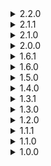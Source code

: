 <details>
  <summary>2.2.0</summary>

  #### Add:
  - [ReliableBlock](https://thunderstore.io/c/valheim/p/Korppis/ReliableBlock/)

  #### Update:
  - Soulcatcher_JC_KG_Additions
  - configs
</details>

<details>
  <summary>2.1.1</summary>

  #### Remove:
  - MistrootTamer

  #### Update:
  - HipLantern
</details>

<details>
  <summary>2.1.0</summary>

  #### Add:
  - [PetPantry](https://thunderstore.io/c/valheim/p/Azumatt/PetPantry/)
  - [Better_Wisps](https://thunderstore.io/c/valheim/p/Digitalroot/Better_Wisps/) - return back, since we can disable the wisp behavior in
    the JeverlyCrafting config
  - [Portalvator](https://thunderstore.io/c/valheim/p/SSMVC/Portalvator/)
</details>

<details>
  <summary>2.0.0</summary>

  Bog Witch Update

  #### Add:
  - [Ranching](https://thunderstore.io/c/valheim/p/Smoothbrain/Ranching/)
  - [Mining](https://thunderstore.io/c/valheim/p/Smoothbrain/Mining/)
  - [Wizardry](https://thunderstore.io/c/valheim/p/Therzie/Wizardry/)
  - [MistrootTamer](https://thunderstore.io/c/valheim/p/Azumatt/MistrootTamer/)
  - [Venture_Farm_Grid](https://thunderstore.io/c/valheim/p/VentureValheim/Venture_Farm_Grid/)

  #### Remove:
  - [balrond_humanoidRandomizer](https://thunderstore.io/c/valheim/p/Balrond/balrond_humanoidRandomizer/)
  - [balrond_shipyard](https://thunderstore.io/c/valheim/p/Balrond/balrond_shipyard/)
  - [EpicBossFights](https://thunderstore.io/c/valheim/p/coemt/EpicBossFights/)
  - [SortCraft](https://thunderstore.io/c/valheim/p/KGvalheim/SortCraft/)
  - [GammaOfNightLights](https://thunderstore.io/c/valheim/p/shudnal/GammaOfNightLights/)
  - [VALKEA](https://thunderstore.io/c/valheim/p/The_Bees_Decree/VALKEA/)
  - [BetterRiding](https://thunderstore.io/c/valheim/p/Yggdrah/BetterRiding/)
  - [yggdrahsbetterhorse](https://thunderstore.io/c/valheim/p/Yggdrah/yggdrahsbetterhorse/)
  - [ComfortTweaks](https://thunderstore.io/c/valheim/p/Smoothbrain/ComfortTweaks/) - do not work properly in Bog Witch Update
  - [FarmGrid](https://thunderstore.io/c/valheim/p/SarcenNexusMods/FarmGrid/) - do not work properly in Bog Witch Update
  - [UsefulPaths](https://thunderstore.io/c/valheim/p/RustyMods/UsefulPaths/)
</details>

<details>
  <summary>1.6.1</summary>

  #### Remove
  - [CircletExtended](https://thunderstore.io/c/valheim/p/shudnal/CircletExtended/)
</details>

<details>
  <summary>1.6.0</summary>

  #### Add:
  - [GammaOfNightLights](https://thunderstore.io/c/valheim/p/shudnal/GammaOfNightLights/)
  - [HipLantern](https://thunderstore.io/c/valheim/p/shudnal/HipLantern/)
  - [CircletExtended](https://thunderstore.io/c/valheim/p/shudnal/CircletExtended/)
  - [Loyal Spears](https://thunderstore.io/c/valheim/p/Goldenrevolver/Loyal_Spears_Auto_Pickup_And_Return_To_Owner/)
  - [Proper Spears](https://thunderstore.io/c/valheim/p/Goldenrevolver/Proper_Spears_Forward_Facing_With_Thrust_Attacks/)

  #### update
  - Quick_Stack_Store_Sort_Trash_Restock
  - Warfare
  - Armory
</details>

<details>
  <summary>1.5.0</summary>

  #### Add:
  - [HUDCompass](https://thunderstore.io/c/valheim/p/Neobotics/HUDCompass/) - compass on the HUD wich is also adding pin for boats and portals
  - [PortablePals](https://thunderstore.io/c/valheim/p/Meldurson/PortablePals/) - ability to store pets in a special stone

  #### Remove
  - SmoothSave - because of the issues related to the saving process. Probably it is not depends on the mod itself.

  #### update
  - AAA_Crafting
  - ConfigurationManager
  - Server_devcommands
</details>

<details>
  <summary>1.4.0</summary>

  #### Add:
  - [balrond humanoidRandomizer](https://thunderstore.io/c/valheim/p/Balrond/balrond_humanoidRandomizer/)
  - [SearchableBuildMenu](https://thunderstore.io/c/valheim/p/Azumatt/SearchableBuildMenu/)
  - [Better_Wisps](https://thunderstore.io/c/valheim/p/Digitalroot/Better_Wisps/)

  #### Remove
  - [RtDOcean](https://thunderstore.io/c/valheim/p/Soloredis/RtDOcean/)
</details>

<details>
  <summary>1.3.1</summary>

  - update dependencies
    - balrond_shipyard
    - EpicJewels
    - VNEI
</details>

<details>
  <summary>1.3.0</summary>

  - add [SearsCatalog](https://thunderstore.io/c/valheim/p/ComfyMods/SearsCatalog/)
  - add [OdinArchitect](https://thunderstore.io/c/valheim/p/OdinPlus/OdinArchitect/)
</details>

<details>
  <summary>1.2.0</summary>

  - add [Alpus-Transmog](https://thunderstore.io/c/valheim/p/Alpus/Transmog/)
  - add [ComfyMods-Scenic](https://thunderstore.io/c/valheim/p/ComfyMods/Scenic/)
  - add [Therzie-Armory](https://thunderstore.io/c/valheim/p/Therzie/Armory/)
</details>

<details>
  <summary>1.1.1</summary>

  - added missed mod - JereKuusela Server devcommands
</details>

<details>
  <summary>1.1.0</summary>

  - added configs for Player Inventory and Creature Lvl
  - added [Display Day and Time in HUD v1.1.2](https://www.nexusmods.com/valheim/mods/861) inside the modpack, since I've not found it on Thunderstore
</details>

<details>
  <summary>1.0.0</summary>

  - initial release
</details>